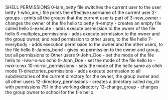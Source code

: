SHELL PERMISSIONS
0-iam_betty file switches the current user to the user betty
1-who_am_i file prints the effective username of the current user
2-groups - prints all the groups that the current user is part of
3-new_owner - changes the owner of the file hello to betty
4-empty - creates an empty file called hello
5-execute - adds execute permission to the owner of the file hello
6-multiples_permissions -  adds execute permission to the owner and the group owner, and read permission to other users, to the file hello
7-everybody - adds execution permission to the owner and the other users, to the file hello
8-James_bond - gives no permission to the owner and group, but all permissions to Other users
9-John_Doe - set the mode of the file hello to -rwxr-x-wx echo 9-John_Doe - set the mode of the file hello to -rwxr-x-wx
10-mirror_permissions - sets the mode of the hello same as olleh mode
11-directories_permissions - adds execute permission to all subdirectories of the current directory for the owner, the group owner and all other users
12-directory_permissions - creates a directory called my_dir with permissions 751 in the working directory
13-change_group - changes the group owner to school for the file hello
